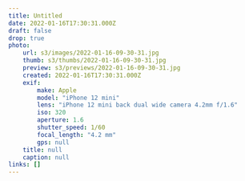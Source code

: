 ```yaml
---
title: Untitled
date: 2022-01-16T17:30:31.000Z
draft: false
drop: true
photo:
    url: s3/images/2022-01-16-09-30-31.jpg
    thumb: s3/thumbs/2022-01-16-09-30-31.jpg
    preview: s3/previews/2022-01-16-09-30-31.jpg
    created: 2022-01-16T17:30:31.000Z
    exif:
        make: Apple
        model: "iPhone 12 mini"
        lens: "iPhone 12 mini back dual wide camera 4.2mm f/1.6"
        iso: 320
        aperture: 1.6
        shutter_speed: 1/60
        focal_length: "4.2 mm"
        gps: null
    title: null
    caption: null
links: []
---
```

